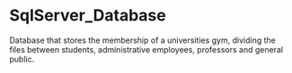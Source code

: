 # SqlServer_Database

Database that stores the membership of a universities gym, dividing the files between students, administrative employees, 
professors and general public.
